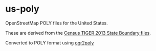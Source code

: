 us-poly
=======

OpenStreetMap POLY files for the United States.

These are derived from the [Census TIGER 2013 State Boundary files](ftp://ftp2.census.gov/geo/tiger/TIGER2013/STATE/tl_2013_us_state.zip).

Converted to POLY format using [ogr2poly](http://svn.openstreetmap.org/applications/utils/osm-extract/polygons/ogr2poly.py)
